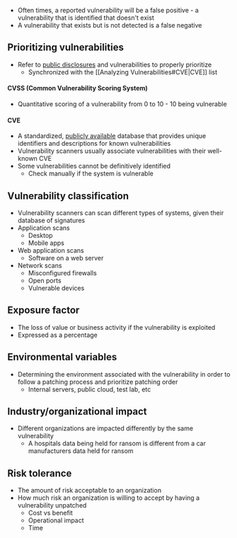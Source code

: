 - Often times, a reported vulnerability will be a false positive - a vulnerability that is identified that doesn't exist
- A vulnerability that exists but is not detected is a false negative
## Prioritizing vulnerabilities
- Refer to [public disclosures](http://nvd.nist.gov) and vulnerabilities to properly prioritize
	- Synchronized with the [[Analyzing Vulnerabilities#CVE|CVE]] list
#### CVSS (Common Vulnerability Scoring System)
- Quantitative scoring of a vulnerability from 0 to 10 - 10 being vulnerable
#### CVE
- A standardized, [publicly available](https://cve.mitre.org/cve) database that provides unique identifiers and descriptions for known vulnerabilities
- Vulnerability scanners usually associate vulnerabilities with their well-known CVE
- Some vulnerabilities cannot be definitively identified
	- Check manually if the system is vulnerable
## Vulnerability classification
- Vulnerability scanners can scan different types of systems, given their database of signatures
- Application scans
	- Desktop
	- Mobile apps
- Web application scans
	- Software on a web server
- Network scans
	- Misconfigured firewalls
	- Open ports 
	- Vulnerable devices
## Exposure factor
- The loss of value or business activity if the vulnerability is exploited 
- Expressed as a percentage
## Environmental variables
- Determining the environment associated with the vulnerability in order to follow a patching process and prioritize patching order
	- Internal servers, public cloud, test lab, etc
## Industry/organizational impact
- Different organizations are impacted differently by the same vulnerability
	- A hospitals data being held for ransom is different from a car manufacturers data held for ransom
## Risk tolerance
- The amount of risk acceptable to an organization
- How much risk an organization is willing to accept by having a vulnerability unpatched
	- Cost vs benefit
	- Operational impact
	- Time
